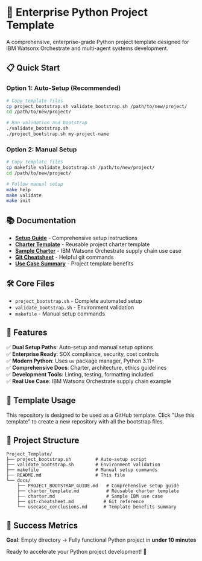 # 🚀 Enterprise Python Project Template

A comprehensive, enterprise-grade Python project template designed for IBM Watsonx Orchestrate and multi-agent systems development.

## 📋 Quick Start

### Option 1: Auto-Setup (Recommended)
```bash
# Copy template files
cp project_bootstrap.sh validate_bootstrap.sh /path/to/new/project/
cd /path/to/new/project/

# Run validation and bootstrap
./validate_bootstrap.sh
./project_bootstrap.sh my-project-name
```

### Option 2: Manual Setup
```bash
# Copy template files
cp makefile validate_bootstrap.sh /path/to/new/project/
cd /path/to/new/project/

# Follow manual setup
make help
make validate
make init
```

## 📚 Documentation

- **[Setup Guide](docs/PROJECT_BOOTSTRAP_GUIDE.md)** - Comprehensive setup instructions
- **[Charter Template](docs/charter_template.md)** - Reusable project charter template
- **[Sample Charter](docs/charter.md)** - IBM Watsonx Orchestrate supply chain use case
- **[Git Cheatsheet](docs/git-cheatsheet.md)** - Helpful git commands
- **[Use Case Summary](docs/usecase_conclusions.md)** - Project template benefits

## 🛠️ Core Files

- `project_bootstrap.sh` - Complete automated setup
- `validate_bootstrap.sh` - Environment validation
- `makefile` - Manual setup commands

## 🎯 Features

✅ **Dual Setup Paths**: Auto-setup and manual setup options  
✅ **Enterprise Ready**: SOX compliance, security, cost controls  
✅ **Modern Python**: Uses `uv` package manager, Python 3.11+  
✅ **Comprehensive Docs**: Charter, architecture, ethics guidelines  
✅ **Development Tools**: Linting, testing, formatting included  
✅ **Real Use Case**: IBM Watsonx Orchestrate supply chain example  

## 🚀 Template Usage

This repository is designed to be used as a GitHub template. Click "Use this template" to create a new repository with all the bootstrap files.

## 📁 Project Structure

```
Project_Template/
├── project_bootstrap.sh         # Auto-setup script
├── validate_bootstrap.sh        # Environment validation
├── makefile                     # Manual setup commands
├── README.md                    # This file
└── docs/
    ├── PROJECT_BOOTSTRAP_GUIDE.md   # Comprehensive setup guide
    ├── charter_template.md          # Reusable charter template
    ├── charter.md                   # Sample IBM use case
    ├── git-cheatsheet.md           # Git reference
    └── usecase_conclusions.md      # Template benefits summary
```

## 🎯 Success Metrics

**Goal**: Empty directory → Fully functional Python project in **under 10 minutes**

Ready to accelerate your Python project development! 🚀
